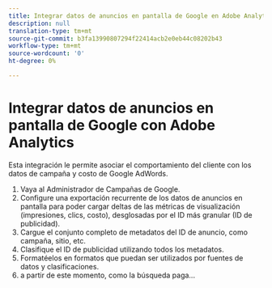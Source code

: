 ```yaml
---
title: Integrar datos de anuncios en pantalla de Google en Adobe Analytics
description: null
translation-type: tm+mt
source-git-commit: b3fa13990807294f22414acb2e0eb44c08202b43
workflow-type: tm+mt
source-wordcount: '0'
ht-degree: 0%

---
```



# Integrar datos de anuncios en pantalla de Google con Adobe Analytics

Esta integración le permite asociar el comportamiento del cliente con los datos de campaña y costo de Google AdWords.


1. Vaya al Administrador de Campañas de Google.
1. Configure una exportación recurrente de los datos de anuncios en pantalla para poder cargar deltas de las métricas de visualización (impresiones, clics, costo), desglosadas por el ID más granular (ID de publicidad).
1. Cargue el conjunto completo de metadatos del ID de anuncio, como campaña, sitio, etc.
1. Clasifique el ID de publicidad utilizando todos los metadatos.
1. Formatéelos en formatos que puedan ser utilizados por fuentes de datos y clasificaciones.
1. a partir de este momento, como la búsqueda paga...
